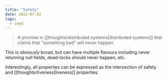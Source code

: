 ```yaml
---
title: "Safety"
date: 2022-07-03
tags:
  - seed
---
```


> A promise in [[thoughts/distributed systems|distributed systems]] that claims that "something bad" will never happen

This is obviously broad, but can have multiple flavours including never returning null fields, dead-locks should never happen, etc.

Interestingly, all properties can be expressed as the intersection of safety and [[thoughts/liveness|liveness]] properties
